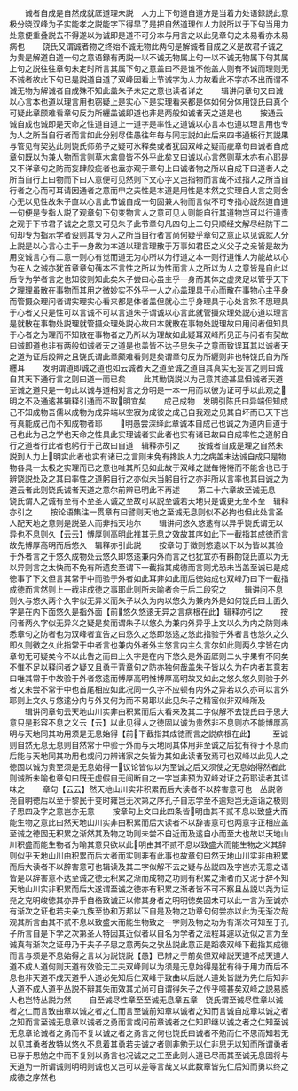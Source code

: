 <!-- { "loadSidebar": true } -->
　　诚者自成是自然成就厎道理未説　人力上下句道自道方是当着力处语録説此意极分晓双峰为子实能孝之説能字下得早了是把自然道理作人力説所以于下句当用力处意便重叠説去不得遂以为诚即是道不可分本与用言之以此见章句之未易看亦未易病也
　　饶氏又谓诚者物之终始不诚无物此两句是解诚者自成之义是故君子诚之为贵是解道自道一句之意语録有两説一以不诚无物属上句一以不诚无物属下句其属上句之説往往章句未定时所言其属下句之意盖曰不是谁不他盖人则有不诚而理则无不诚者故此下句已是説道自道了双峰因看上节诚字为人力故看此不字亦不出而谓不诚无物为解诚者自成殊不知此盖朱子未定之意也读者详之
　　辑讲问章句又曰诚以心言本也道以理言用也窃疑上是实心下是实理看来都是体如何分体用饶氏曰真个可疑此章颇难看章句反为所纒盖诚即道也非是两般如诚者天之道是也
　　按通云诚自成也诚即是天命之性道自道上一道字是率性之道诚以心言本也道以理言用也专为人之所当自行者而言如此分别尽佳愚往年毎与同志説如此后来四书通板行其説果与管见有契达此则饶氏师弟子之疑可氷释矣或者犹因双峰之疑而疵章句曰诚者自成章句既以为兼人物而言则草木禽兽皆不外乎此矣又曰诚以心言然则草木亦有心耶是又不详章句之防而妄肆般疵者也盍亦观于章句上曰诚者物之所以自成下曰道者人之所当自行上曰物而下曰人意便可见然则下文心字又岂指物而言哉不过指人之所当自行者之心而可耳请因通者之意而申之夫性是本道是用性是本然之实理自人言之则舍心无以见性故朱子直以心言此节诚自成一句固兼人物而言似不可专指心説然道自道一句便是专指人説了观章句下句变物言人之意可见人则能自行其道物岂可以行道责之观于下节君子诚之之意又可见朱子此节章句凡四句上二句只顺经文解尽经防下二句却专为指示学者设则其专为人之所当自行者言尚何疑乎章句之意正以见诚就人分上説是以心言心主于一身故为本道以理言理散于万事如君臣之义父子之亲皆是故为用变诚言心有二意一则心有觉而道无为心所以为行道之本一则行道惟人为能故以心为在人之诚亦犹首章章句蒨本不言性之所以为性而言人之所以为人之意皆是自此以后专为学者言之也知彼则知此矣朱子尝曰心虽主乎一身而其体之虚灵足以管乎天下之理理虽散在事物而其用之微妙实不外乎一人之心盖理具于心而散在事物心主乎身而管摄众理问者谓实理实心看来都是体者盖但就心主乎身理具于心处言殊不思理具于心者又只是性可以言诚不可以言道朱子谓诚以心言此就管摄众理处説心道以理言是就散在事物处説理就管摄众理处説心故曰本就散在事物处説理故曰用问者但知具于心者之为理而不知散在事物者之乃所以为理故如此疑耳双峰所见正与问者有契故曰诚即道也非有两般如诚者天之道是也盖皆不达子思朱子之意而致误耳其以诚者天之道为证后段辨之且饶氏谓此章颇难看则是矣谓章句反为所纒则非也特饶氏自为所纒耳
　　发明谓道即诚之道也如云诚者天之道至诚之道自其真实无妄言之则曰诚自其天下通行言之则曰道一而已矣
　　此其勦饶説以为己意其迹甚显但诚者天道至诚之道只是一句此以诚与道相对言之分明是一本一用而以彼为证可乎以此观之明之不及通逺甚辑释引通而不取明宜矣
　　成己成物　发明引陈氏曰异端但知成己不知成物吾儒以成物为成异端以空寂为成彼之成己自我观之见其自坏而已天下岂有真能成己而不知成物者耶
　　明愚尝深绎此章诚本自成己也诚之为道内自道于己也此为己之学也天命之性具此实理诚者实此者也实有诸已故曰自成率性之道躬自行之道者行此者也躬行于己故曰自道　辑释亦引之
　　按诚者自成是理之自然未説到人力上明实此者也实有诸已之言则未免有搀説人力之病盖未达诚自成只是物物各具一太极之实理而已之意也唯其所见如此故于双峰之説毎惓惓而不能舍也已于辨饶説处及之其曰率性之道躬自行之亦似未当躬自行之亦非所以言率也其曰诚之为道云者此则饶氏诚者天道之意尔前辨已明此不再述
　　第二十六章故至诚无息　饶氏谓人之诚有至有不至圣人诚之至故可以説至诚若天地只是诚更无至不至　辑释亦引之
　　按论语集注一贯章有曰譬则天地之至诚无息则似不必拘也但此处言圣人配天地之意则是説圣人而非指天地尔
　　辑讲问悠久悠逺有以异乎饶氏谓无以异也不息则久【云云】愽厚则高明此推其无息之效故其序如此下一截指其成徳而言故先博厚高明而后悠久　辑释亦引此説
　　按章句于徴则悠逺以下以为皆以其验于外者言之于悠久成物处云悠久即悠逺兼内外而言之也犹宜亦有斟酌饶氏直以为无以异则言之太快而不免有所遗矣至谓下一截指其成徳而言则尤恐未当盖至诚已是成徳事了下文但言其常于中而验于外者如此耳非如此而后徳始成也双峰乃曰下一截指成徳而言然则上一截非成徳之事耶此则所未喻者余于后二段究之
　　辑讲问不息则久与悠久两个久字似无异义而朱子以久为内以悠久为兼内外是如何饶氏曰上面久字是在内下面悠久是指外面【前悠久悠逺无异之言病根在此】辑释亦引之
　　按问者两久字似无异义之疑是矣而谓朱子以悠久为兼内外异乎上文以久为内之防则未悉章句之防者也为双峰者宜告之曰悠久之悠即悠逺之悠此指验于外者言也悠久之久即久则徴之久此指常于中者言也兼内外者外主悠言内主久言尔如此则两久字皆在内章句无可疑矣今不以此告之而曰上久字是在内下悠久是外面厎则二乆字果有不同矣不惟不足以释问者之疑又且勇于背章句之防亦独何哉盖朱子皆以久为在内者其意若曰唯其常于中故验于外者悠逺而愽厚高明惟博厚高明故又如此之悠久悠久则验于外者又未尝不常于中也首尾相应如此况同一久字不应顿有内外之异若以久亦可以言外耶则上文久与悠逺分内与外又何为而不易耶以此见朱子之精宻似非双峰所及
　　辑讲问章句云天地山川实非由积累而后大看来及其二字似解不去饶氏曰子思大意只是形容不息之义云【云】以此见得人之徳固以诚为贵然非不息则亦不能博厚高明与天地同其功用须是无息始得【前下截指其成徳而言之説病根在此】
　　至诚则自然无息无息则自然常于中验于外而与天地同其体用非至诚之后犹有待于不息而后能与天地同其功用也或问力辨诸家之失皆为其如此读者攷焉可也双峰以此见人之徳固以诚为贵至须是无息始得一议论皆似以为至诚之后又须使之无息始得然者此则诚所未喻也章句曰既无虚假自无间断自之一字岂非预为双峰对证之药耶读者其详味之
　　章句【云云】然天地山川实非积累而后大读者不以辞害意可也　丛説帝尧自明徳后以至于黎民于变时雍岂无次第之序孔子自志学至不逾矩岂无造诣之极则子思四及字之意岂亦无意
　　按章句上文曰此四条皆明由其不贰不息以致盛大而能生物之意此曰然天地山川实非由积累而后大读者不以辞害意可也两意字正相应盖至诚之徳固无积累之渐然其及物之功则未尝不自近而及逺自小而至大也故以天地山川积盛而能生物者为喻其意只欲以此明由其不贰不息以致盛大而能生物之义其辞则似乎天地山川由积累而后大者而实则非有此事也故章句曰然天地山川实非由积累而后大读者不以辞害意可也辑读及其二字似解不去之疑与丛説四及字岂亦无意之语皆是以辞害意不达至诚之徳无积累之渐而成物之功则有积累之渐者而又泥于辞不知天地山川实非积累而后大遂谓至诚之徳亦有积累之渐者皆不可不察且丛説以尧为证尧之克明峻徳其亦异乎自格致诚正以修其身者之明明徳矣固未可以此一言为至诚亦有渐次之证也若夫亲九族至协和万邦以下自是及物之功章句何尝亦以此为无渐次哉观其所言由其不贰不息以致盛大而能生物致之一字则及物之功为有渐次可知至于孔子所言自是下学之次第圣人特因其近似者以自名为学者之法程耳遽以近似之言为至诚真有渐次之证毋乃于夫子子思之意两失之欤丛説此意正是蹈袭双峰下截指其成徳而言与须是不息始得之言以为説饶説【愚】已辨之于前矣但双峰説天道不成天道人道不成人道何则天道有效验无工夫双峰则以为须是无息始得是犹有待于用力而后不息也非天道不成天道乎人道必先知后仁双峰于致曲以后説人道处皆説为先仁后知非人道不成人道乎丛説不辩其失而效其尤尚可自谓得朱子之传乎噫甚矣双峰之説易惑人也岂特丛説为然
　　自至诚尽性章至至诚无息章五章　饶氏谓至诚尽性章以诚者之仁而言致曲章以诚之者之仁而言至诚前知章以诚者之知而言诚自成章以诚之者之知而言至诚无息章以诚者之勇而言或问前章诚者之仁知即继以诚之者之仁知至诚无息章论诚者之勇而不复以诚之者之勇言之何也饶氏曰诚者不勉而仁不思而知若无以见其勇者故特以悠久不息着其勇若夫诚之者则非勉无以仁非思无以知而所谓勇者已存于思勉之中而不复别以勇言也况诚之之工至此则人道已尽而其至诚无息固将与天道为一所谓诚则明明则诚也又岂可以差等言哉又以此数章皆先仁后知而勇以终之成徳之序然也
